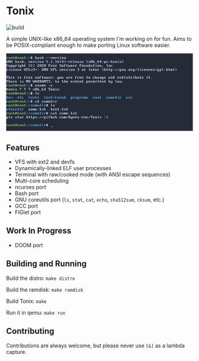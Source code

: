 # Tonix
![build](https://github.com/Kyota-exe/Tonix/workflows/Tonix%20kernel%20CI/badge.svg)

A simple UNIX-like x86_64 operating system I'm working on for fun.
Aims to be POSIX-compliant enough to make porting Linux software easier.

![Screenshot](/screenshot.png "Screenshot")

## Features
- VFS with ext2 and devfs
- Dynamically-linked ELF user processes
- Terminal with raw/cooked mode (with ANSI escape sequences)
- Multi-core scheduling
- ncurses port
- Bash port
- GNU coreutils port (`ls`, `stat`, `cat`, `echo`, `sha512sum`, `cksum`, etc.)
- GCC port
- FIGlet port

## Work In Progress
- DOOM port

## Building and Running
Build the distro: `make distro`

Build the ramdisk: `make ramdisk`

Build Tonix: `make`

Run it in qemu: `make run`

## Contributing
Contributions are always welcome, but please never use `[&]` as a lambda capture.

